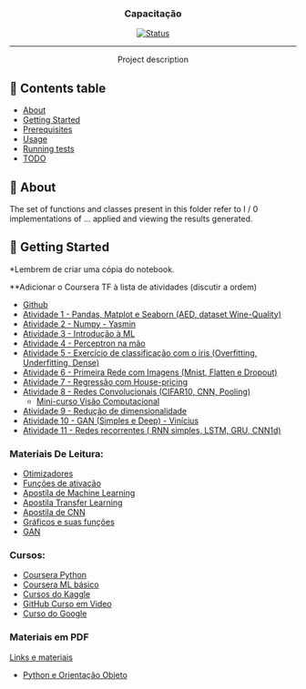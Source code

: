 <h3 align="center">Capacitação</h3>

<div align="center">

[![Status](https://img.shields.io/badge/status-active-success.svg)]()
</div>

---

<p align="center"> Project description
		<br> 
</p>

## 📝 Contents table

- [About](#About)
- [Getting Started](#getting_started)
- [Prerequisites](#prerequisites)
- [Usage](#usage)
- [Running tests](#tests)
- [TODO](#TODO)

## 🧐 About <a name = "About"></a>

The set of functions and classes present in this folder refer to I / 0 implementations of ... applied and viewing the results generated.

## 🏁 Getting Started <a name = "getting_started"></a>

*Lembrem de criar uma cópia do notebook.

**Adicionar o Coursera TF à lista de atividades (discutir a ordem)

- [Github](https://butecotecnologico.com.br/tutorial-git-e-github/)
- [Atividade 1 - Pandas, Matplot e Seaborn  (AED, dataset Wine-Quality)](http://200.9.65.23/joseviniciusdantas/capacitacao-vialab/blob/master/notebooks/Atividade_01_Explora%C3%A7%C3%A3o_do_dataset_Wine.ipynb)
- [Atividade 2 - Numpy - Yasmin](http://200.9.65.23/joseviniciusdantas/capacitacao-vialab/blob/master/notebooks/Atividade_02_Numpy.ipynb)
- [Atividade 3 - Introdução à ML](http://200.9.65.23/joseviniciusdantas/capacitacao-vialab/blob/master/notebooks/Atividade_03_Introdu%C3%A7%C3%A3o_a_ML.ipynb)
- [Atividade 4 - Perceptron na mão](http://200.9.65.23/joseviniciusdantas/capacitacao-vialab/blob/master/notebooks/Atividade_04_Exerc%C3%ADcio_perceptron.ipynb)
- [Atividade 5 - Exercício de classificação com o iris (Overfitting, Underfitting, Dense)](http://200.9.65.23/joseviniciusdantas/capacitacao-vialab/blob/master/notebooks/Atividade_05_Classifica%C3%A7%C3%A3o_do_dataset_iris.ipynb)
- [Atividade 6 - Primeira Rede com Imagens (Mnist, Flatten e Dropout)](http://200.9.65.23/joseviniciusdantas/capacitacao-vialab/blob/master/notebooks/Atividade_06_Classifica%C3%A7%C3%A3o_MNIST.ipynb)
- [Atividade 7 - Regressão com House-pricing](http://200.9.65.23/joseviniciusdantas/capacitacao-vialab/blob/master/notebooks/Atividade_07_Regress%C3%A3o_com_HousePricing.ipynb)
- [Atividade 8 - Redes Convolucionais (CIFAR10, CNN, Pooling)](http://200.9.65.23/joseviniciusdantas/capacitacao-vialab/blob/master/notebooks/Atividade_08_Explora%C3%A7%C3%A3o_da_CNN.ipynb)
    - [Mini-curso Visão Computacional](https://www.kaggle.com/learn/computer-vision)
- [Atividade 9 - Redução de dimensionalidade](http://200.9.65.23/joseviniciusdantas/capacitacao-vialab/blob/master/notebooks/Atividade_09_Redu%C3%A7%C3%A3o_de_dimensionalidade.ipynb)
- [Atividade 10 -  GAN (Simples e Deep) - Vinícius](http://200.9.65.23/joseviniciusdantas/capacitacao-vialab/blob/master/notebooks/Atividade_10_GAN.ipynb)
- [Atividade 11 - Redes recorrentes ( RNN simples, LSTM, GRU, CNN1d)](http://200.9.65.23/joseviniciusdantas/capacitacao-vialab/blob/master/notebooks/Atividade_11_redes_recorrentes.ipynb)

### Materiais De Leitura:

- [Otimizadores](https://ml-cheatsheet.readthedocs.io/en/latest/optimizers.html)
- [Funções de ativação](https://www.deeplearningbook.com.br/funcao-de-ativacao/)
- [Apostila de Machine Learning](https://petmecanica.ufes.br/sites/petengenhariamecanica.ufes.br/files/field/anexo/apostila_do_minicurso_de_machine_learning.pdf)
- [Apostila Transfer Learning](https://www.notion.so/Links-e-materiais-a394edec1df14d1fa8c9ab899806d918)
- [Apostila de CNN](https://www.notion.so/Links-e-materiais-a394edec1df14d1fa8c9ab899806d918)
- [Gráficos e suas funções](https://www.notion.so/Links-e-materiais-a394edec1df14d1fa8c9ab899806d918)
- [GAN](https://developers.google.com/machine-learning/gan)

### Cursos:

- [Coursera Python](https://www.coursera.org/learn/python-programming-introduction#syllabus)
- [Coursera ML básico](https://www.coursera.org/learn/machine-learning?)
- [Cursos do Kaggle](https://www.kaggle.com/learn)
- [GitHub Curso em Video](https://www.youtube.com/playlist?list=PLHz_AreHm4dm7ZULPAmadvNhH6vk9oNZA)
- [Curso do Google](https://developers.google.com/machine-learning/crash-course)

### Materiais em PDF

[Links e materiais](https://www.notion.so/Links-e-materiais-a394edec1df14d1fa8c9ab899806d918)

- [Python e Orientação Objeto](https://www.caelum.com.br/apostila/apostila-python-orientacao-a-objetos.pdf)